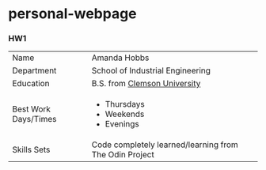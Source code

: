 # personal-webpage

<html>
<h3>HW1</h3>
<table>
  <tr>
    <td>Name</td>
    <td>Amanda Hobbs</td>
  </tr>
  <tr>
    <td>Department</td>
    <td>School of Industrial Engineering</td>  
  </tr>
  <tr>
    <td>Education</td>
    <td>B.S. from <a href="http://www.clemson.edu/ces/departments/ie/">Clemson University</a></td>
  </tr>
  <tr>
    <td>Best Work Days/Times</td>
    <td>
    <ul>
    <li>Thursdays</li>
    <li>Weekends</li>
    <li>Evenings</li>
    </ul></td>
  </tr>
  <tr>
    <td>Skills Sets</td>
    <td>Code completely learned/learning from The Odin Project</td>
  </tr>
  <tr>
  </tr>
  <tr>
  </tr>
</table>
<html>
